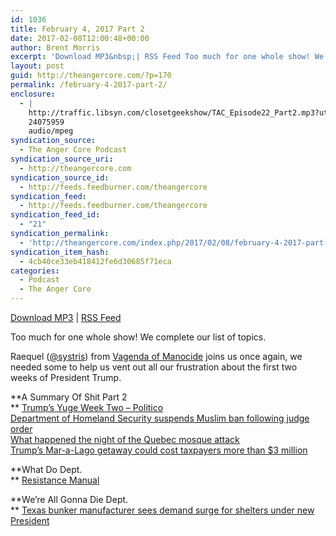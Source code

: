 ```yaml
---
id: 1036
title: February 4, 2017 Part 2
date: 2017-02-08T12:00:48+00:00
author: Brent Morris
excerpt: 'Download MP3&nbsp;| RSS Feed Too much for one whole show! We complete our list of topics. Raequel (@systris) from Vagenda of Manocide joins us once again, we needed some to help us vent out all our frustration about the first two weeks of President Trump. A Summary Of Shit Part 2 Trump&rsquo;s Yuge Week Two &hellip; <a href="http://theangercore.com/index.php/2017/02/08/february-4-2017-part-2/">Continue reading<span> "February 4, 2017 Part 2"</span></a>'
layout: post
guid: http://theangercore.com/?p=170
permalink: /february-4-2017-part-2/
enclosure:
  - |
    http://traffic.libsyn.com/closetgeekshow/TAC_Episode22_Part2.mp3?utm_source=rss&amp;utm_medium=rss
    24075959
    audio/mpeg
syndication_source:
  - The Anger Core Podcast
syndication_source_uri:
  - http://theangercore.com
syndication_source_id:
  - http://feeds.feedburner.com/theangercore
syndication_feed:
  - http://feeds.feedburner.com/theangercore
syndication_feed_id:
  - "21"
syndication_permalink:
  - 'http://theangercore.com/index.php/2017/02/08/february-4-2017-part-2/?utm_source=rss&amp;utm_medium=rss'
syndication_item_hash:
  - 4cb40ce33eb418412fe6d30685f71eca
categories:
  - Podcast
  - The Anger Core
---
```

[Download MP3](http://traffic.libsyn.com/closetgeekshow/TAC_Episode22_Part2.mp3?utm_source=rss&utm_medium=rss) | [RSS Feed](http://feeds.feedburner.com/theangercore?utm_source=rss&utm_medium=rss)

<span style="font-weight: 400;">Too much for one whole show! We complete our list of topics. </span>

Raequel ([@systris](https://twitter.com/systris?utm_source=rss&utm_medium=rss)) from [Vagenda of Manocide](https://vagendaofmanocide.bandcamp.com/releases?utm_source=rss&utm_medium=rss) joins us once again, we needed some to help us vent out all our frustration about the first two weeks of President Trump.

**A Summary Of Shit Part 2  
** [<span style="font-weight: 400;">Trump’s Yuge Week Two &#8211; Politico<br /> </span>](http://www.politico.com/magazine/story/2017/02/president-trump-second-week-grade-major-decisions-policies-214733?utm_source=rss&utm_medium=rss)[<span style="font-weight: 400;">Department of Homeland Security suspends Muslim ban following judge order<br /> </span>](http://www.independent.co.uk/news/world/americas/donald-trump-muslim-travel-ban-seattle-judge-dhs-suspend-order-muslims-seven-countries-revoked-visas-a7562991.html?utm_source=rss&utm_medium=rss)[<span style="font-weight: 400;">What happened the night of the Quebec mosque attack<br /> </span>](https://www.thestar.com/news/canada/2017/02/04/what-happened-the-night-of-the-quebec-mosque-attack.html?utm_source=rss&utm_medium=rss)[<span style="font-weight: 400;">Trump’s Mar-a-Lago getaway could cost taxpayers more than $3 million</span>](http://www.politico.com/story/2017/02/trump-mar-lago-taxpayers-234562?utm_source=rss&utm_medium=rss)

**What Do Dept.  
** [<span style="font-weight: 400;">Resistance Manual </span>](https://www.resistancemanual.org/Resistance_Manual_Home?utm_source=rss&utm_medium=rss)

**We’re All Gonna Die Dept.  
** [<span style="font-weight: 400;">Texas bunker manufacturer sees demand surge for shelters under new President</span>](http://www.dailymail.co.uk/news/article-4165902/Trumpocalypse-preppers-buy-underground-shelters-Texas.html#ixzz4XlnZIvWx?utm_source=rss&utm_medium=rss)